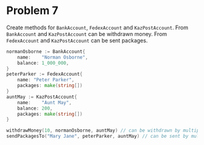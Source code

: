 # Problem 7

Create methods for `BankAccount`, `FedexAccount` and `KazPostAccount`. From `BankAccount` and `KazPostAccount` can be
withdrawn money. From `FedexAccount` and `KazPostAccount` can be sent packages.

```go
normanOsborne := BankAccount{
    name:    "Norman Osborne",
    balance: 1_000_000,
}
peterParker := FedexAccount{
    name: "Peter Parker",
	packages: make(string[])
}
auntMay := KazPostAccount{
    name:    "Aunt May",
    balance: 200,
	packages: make(string[])
}

withdrawMoney(10, normanOsborne, auntMay) // can be withdrawn by multiple people
sendPackagesTo("Mary Jane", peterParker, auntMay) // can be sent by multiple people
```
